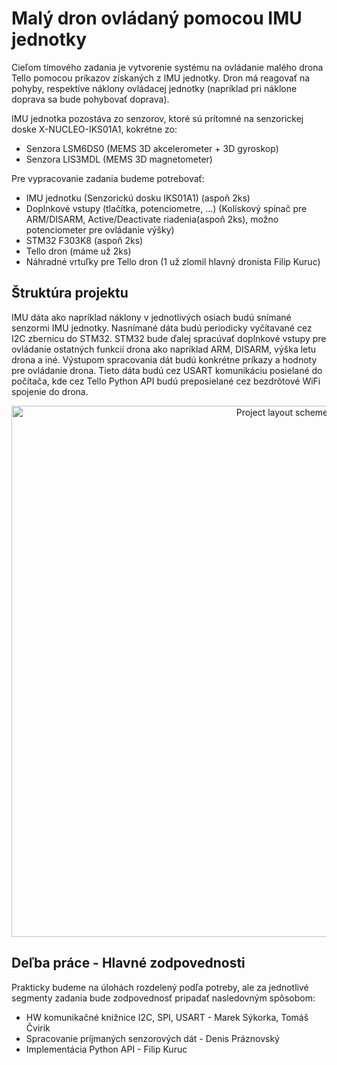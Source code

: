# Malý dron ovládaný pomocou IMU jednotky
Cieľom tímového zadania je vytvorenie systému na ovládanie malého drona Tello pomocou príkazov získaných z IMU jednotky. Dron má reagovať na pohyby, respektíve náklony ovládacej jednotky (napríklad pri náklone doprava sa bude pohybovať doprava).

IMU jednotka pozostáva zo senzorov, ktoré sú prítomné na senzorickej doske X-NUCLEO-IKS01A1, kokrétne zo:
- Senzora LSM6DS0 (MEMS 3D akcelerometer + 3D gyroskop)
- Senzora LIS3MDL (MEMS 3D magnetometer)

Pre vypracovanie zadania budeme potrebovať:
- IMU jednotku (Senzorickú dosku IKS01A1) (aspoň 2ks)
- Doplnkové vstupy (tlačítka, potenciometre, ...)
  (Kolískový spínač pre ARM/DISARM, Active/Deactivate riadenia(aspoň 2ks), možno potenciometer pre ovládanie výšky)
- STM32 F303K8 (aspoň 2ks)
- Tello dron (máme už 2ks)
- Náhradné vrtuľky pre Tello dron (1 už zlomil hlavný dronista Filip Kuruc)

## Štruktúra projektu
IMU dáta ako napríklad náklony v jednotlivých osiach budú snímané senzormi IMU jednotky. Nasnímané dáta budú periodicky vyčítavané cez I2C zbernicu do STM32. STM32 bude ďalej spracúvať doplnkové vstupy pre ovládanie ostatných funkcií drona ako napríklad ARM, DISARM, výška letu drona a iné. Výstupom spracovania dát budú konkrétne príkazy a hodnoty pre ovládanie drona. Tieto dáta budú cez USART komunikáciu posielané do počítača, kde cez Tello Python API budú preposielané cez bezdrôtové WiFi spojenie do drona.
<p align="center">
    <img src="https://github.com/hURKa-friends/STU-I-VRS-TEAM/blob/master/docs/drawio/StrukturaZadania.drawio.png" width="850" title="Project layout scheme">
</p>

## Deľba práce - Hlavné zodpovednosti
Prakticky budeme na úlohách rozdelený podľa potreby, ale za jednotlivé segmenty zadania bude zodpovednosť pripadať nasledovným spôsobom:

- HW komunikačné knižnice I2C, SPI, USART - Marek Sýkorka, Tomáš Čvirik
- Spracovanie príjmaných senzorových dát - Denis Práznovský
- Implementácia Python API - Filip Kuruc